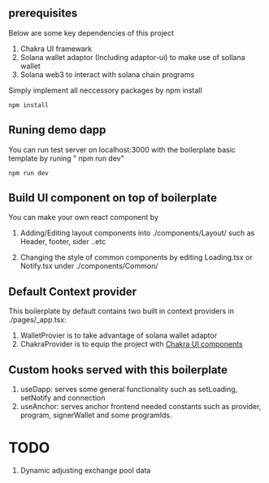 ## prerequisites

Below are some key dependencies of this project

1. Chakra UI framewark
2. Solana wallet adaptor (Including adaptor-ui) to make use of sollana wallet
3. Solana web3 to interact with solana chain programs

Simply implement all neccessory packages by npm install

```
npm install
```

## Runing demo dapp

You can run test server on localhost:3000 with the boilerplate basic template by runing " npm run dev"

```
npm run dev
```

## Build UI component on top of boilerplate

You can make your own react component by

1. Adding/Editing layout components into ./components/Layout/ such as Header, footer, sider ..etc

2. Changing the style of common components by editing Loading.tsx or Notify.tsx under ./components/Common/

## Default Context provider

This boilerplate by default contains two built in context providers in ./pages/\_app.tsx:

1. WalletProvier is to take advantage of solana wallet adaptor
2. ChakraProvider is to equip the project with [Chakra UI components](https://chakra-ui.com/docs/getting-started)

## Custom hooks served with this boilerplate

1. useDapp: serves some general functionality such as setLoading, setNotify and connection
2. useAnchor: serves anchor frontend needed constants such as provider, program, signerWallet and some programIds.

# TODO

1. Dynamic adjusting exchange pool data
